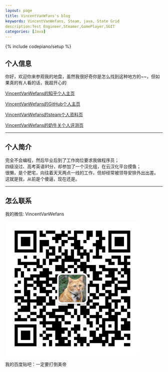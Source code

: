 ```yaml
---
layout: page
title: VincentVanWfans's blog
keywords: VincentVanWefans, Steam, java, State Grid
description:Test Engineer,Steamer,GamePlayer,SGIT
categories: [Java]
---
```

{% include codepiano/setup %}

## 个人信息

你好，欢迎你来参观我的地盘，虽然我很好奇你是怎么找到这种地方的~~，但如果真的有人看的话，我超开心的

[VincentVanWefans的知乎个人主页](https://www.zhihu.com/people/VincentVanWefans/activities)

[VincentVanWefans的GitHub个人主页](https://github.com/VincentVanWefans )

[VincentVanWefans的steam个人资料页](https://steamcommunity.com/id/326560253/)

[VincentVanWefans的奶牛关个人评测页](https://cowlevel.net/people/Vanwefans/)

---

## 个人简介

完全不会编程，然后毕业后到了工作岗位要求我做程序员；  
四级没过、高考英语91分，却参加了一个汉化组，在云汉化平台摸鱼；  
很懒，是个肥宅，向往着天天两点一线的工作，但却经常被领导安排外出出差。  
这就是我，从前是个傻逼，现在还是。  

---

## 怎么联系

我的微信: VincentVanWefans 

<img src="/image/weixin.jpg" />

我的百度贴吧：一定要打倒美帝

<br />

